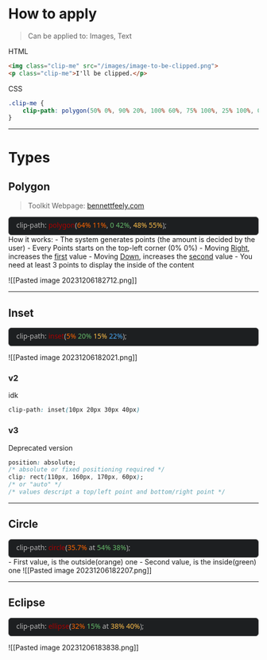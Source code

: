 # How to apply
> Can be applied to: Images, Text

HTML
```html
<img class="clip-me" src="/images/image-to-be-clipped.png">
<p class="clip-me">I'll be clipped.</p>
```

CSS
```css
.clip-me {
	clip-path: polygon(50% 0%, 90% 20%, 100% 60%, 75% 100%, 25% 100%, 0% 60%, 10% 20%);
}
```

---
# Types
## Polygon
> Toolkit Webpage: [bennettfeely.com](https://bennettfeely.com/clippy/)

<div style="
    background-color: #1d1f21;
    border: 0.001em solid #5A5A5A;
    border-radius: 6px; 
    padding: 6px 15px 10px 15px;
    font-family: 'Segoe UI';
    font-weight: 450;
    color: #B5B4B4">
clip-path: <span style="color: #AA0000">polygon</span>(<span style="color: #FF6600">64% 11%</span>, <span style="color: #66BB6A">0 42%</span>, <span style="color: #FFBF4A">48% 55%</span>);
</div>
How it works:
- The system generates points (the amount is decided by the user)
- Every Points starts on the top-left corner (0% 0%)
	- Moving <ins>Right</ins>, increases the <ins>first</ins> value
	- Moving <ins>Down</ins>, increases the <ins>second</ins> value
- You need at least 3 points to display the inside of the content 

![[Pasted image 20231206182712.png]]

---
## Inset
<div style="
    background-color: #1d1f21;
    border: 0.001em solid #5A5A5A;
    border-radius: 6px; 
    padding: 6px 15px 10px 15px;
    font-family: 'Segoe UI';
    font-weight: 450;
    color: #B5B4B4">
clip-path: <span style="color: #AA0000">inset</span>(<span style="color: #FF6600">5%</span> <span style="color: #66BB6A">20%</span> <span style="color: #FFBF4A">15%</span> <span style="color: #49A8F4">22%</span>);
</div>

![[Pasted image 20231206182021.png]]


### v2
idk
```css
clip-path: inset(10px 20px 30px 40px)
```

### v3
Deprecated version
```css
position: absolute;
/* absolute or fixed positioning required */
clip: rect(110px, 160px, 170px, 60px);
/* or "auto" */
/* values descript a top/left point and bottom/right point */
```

---
## Circle
<div style="
    background-color: #1d1f21;
    border: 0.001em solid #5A5A5A;
    border-radius: 6px; 
    padding: 6px 15px 10px 15px;
    font-family: 'Segoe UI';
    font-weight: 450;
    color: #B5B4B4">
clip-path: <span style="color: #AA0000">circle</span>(<span style="color: #FF6600">35.7%</span> at <span style="color: #66BB6A">54% 38%</span>);
</div>
- First value, is the outside(orange) one
- Second value, is the inside(green) one
![[Pasted image 20231206182207.png]]

---
## Eclipse
<div style="
    background-color: #1d1f21;
    border: 0.001em solid #5A5A5A;
    border-radius: 6px; 
    padding: 6px 15px 10px 15px;
    font-family: 'Segoe UI';
    font-weight: 450;
    color: #B5B4B4">
clip-path: <span style="color: #AA0000">ellipse</span>(<span style="color: #FF6600">32%</span> <span style="color: #66BB6A">15%</span> at <span style="color: #FFBF4A">38% 40%</span>);
</div>

![[Pasted image 20231206183838.png]]